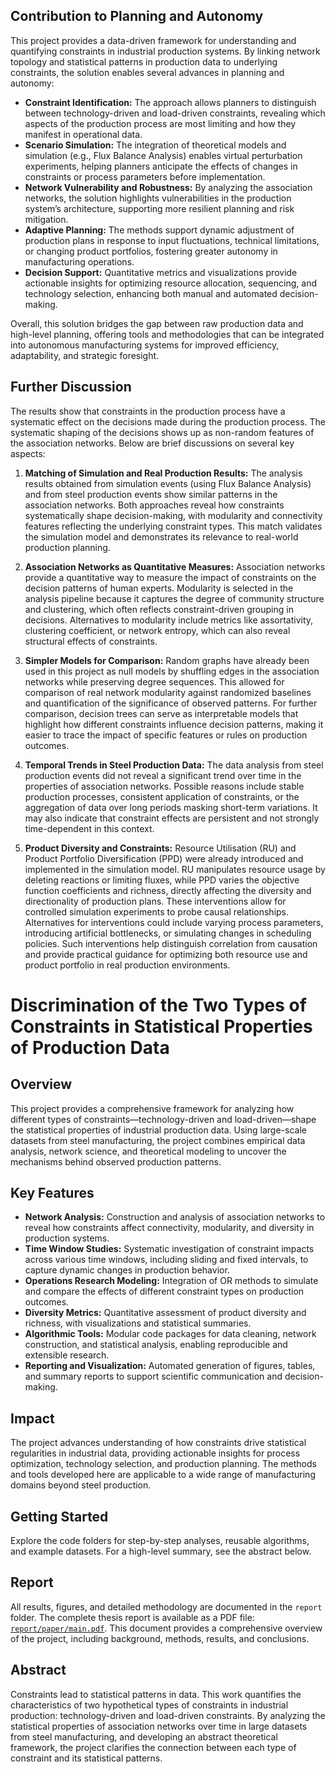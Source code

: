 ## Contribution to Planning and Autonomy

This project provides a data-driven framework for understanding and quantifying constraints in industrial production systems. By linking network topology and statistical patterns in production data to underlying constraints, the solution enables several advances in planning and autonomy:

- **Constraint Identification:** The approach allows planners to distinguish between technology-driven and load-driven constraints, revealing which aspects of the production process are most limiting and how they manifest in operational data.
- **Scenario Simulation:** The integration of theoretical models and simulation (e.g., Flux Balance Analysis) enables virtual perturbation experiments, helping planners anticipate the effects of changes in constraints or process parameters before implementation.
- **Network Vulnerability and Robustness:** By analyzing the association networks, the solution highlights vulnerabilities in the production system’s architecture, supporting more resilient planning and risk mitigation.
- **Adaptive Planning:** The methods support dynamic adjustment of production plans in response to input fluctuations, technical limitations, or changing product portfolios, fostering greater autonomy in manufacturing operations.
- **Decision Support:** Quantitative metrics and visualizations provide actionable insights for optimizing resource allocation, sequencing, and technology selection, enhancing both manual and automated decision-making.

Overall, this solution bridges the gap between raw production data and high-level planning, offering tools and methodologies that can be integrated into autonomous manufacturing systems for improved efficiency, adaptability, and strategic foresight.

## Further Discussion

The results show that constraints in the production process have a systematic effect on the decisions made during the production process. The systematic shaping of the decisions shows up as non-random features of the association networks. Below are brief discussions on several key aspects:

1. **Matching of Simulation and Real Production Results:**
	The analysis results obtained from simulation events (using Flux Balance Analysis) and from steel production events show similar patterns in the association networks. Both approaches reveal how constraints systematically shape decision-making, with modularity and connectivity features reflecting the underlying constraint types. This match validates the simulation model and demonstrates its relevance to real-world production planning.

2. **Association Networks as Quantitative Measures:**
	Association networks provide a quantitative way to measure the impact of constraints on the decision patterns of human experts. Modularity is selected in the analysis pipeline because it captures the degree of community structure and clustering, which often reflects constraint-driven grouping in decisions. Alternatives to modularity include metrics like assortativity, clustering coefficient, or network entropy, which can also reveal structural effects of constraints.

3. **Simpler Models for Comparison:**
		Random graphs have already been used in this project as null models by shuffling edges in the association networks while preserving degree sequences. This allowed for comparison of real network modularity against randomized baselines and quantification of the significance of observed patterns. For further comparison, decision trees can serve as interpretable models that highlight how different constraints influence decision patterns, making it easier to trace the impact of specific features or rules on production outcomes.

4. **Temporal Trends in Steel Production Data:**
	The data analysis from steel production events did not reveal a significant trend over time in the properties of association networks. Possible reasons include stable production processes, consistent application of constraints, or the aggregation of data over long periods masking short-term variations. It may also indicate that constraint effects are persistent and not strongly time-dependent in this context.

5. **Product Diversity and Constraints:**
			Resource Utilisation (RU) and Product Portfolio Diversification (PPD) were already introduced and implemented in the simulation model. RU manipulates resource usage by deleting reactions or limiting fluxes, while PPD varies the objective function coefficients and richness, directly affecting the diversity and directionality of production plans. These interventions allow for controlled simulation experiments to probe causal relationships. Alternatives for interventions could include varying process parameters, introducing artificial bottlenecks, or simulating changes in scheduling policies. Such interventions help distinguish correlation from causation and provide practical guidance for optimizing both resource use and product portfolio in real production environments.

# Discrimination of the Two Types of Constraints in Statistical Properties of Production Data

## Overview
This project provides a comprehensive framework for analyzing how different types of constraints—technology-driven and load-driven—shape the statistical properties of industrial production data. Using large-scale datasets from steel manufacturing, the project combines empirical data analysis, network science, and theoretical modeling to uncover the mechanisms behind observed production patterns.

## Key Features
- **Network Analysis:** Construction and analysis of association networks to reveal how constraints affect connectivity, modularity, and diversity in production systems.
- **Time Window Studies:** Systematic investigation of constraint impacts across various time windows, including sliding and fixed intervals, to capture dynamic changes in production behavior.
- **Operations Research Modeling:** Integration of OR methods to simulate and compare the effects of different constraint types on production outcomes.
- **Diversity Metrics:** Quantitative assessment of product diversity and richness, with visualizations and statistical summaries.
- **Algorithmic Tools:** Modular code packages for data cleaning, network construction, and statistical analysis, enabling reproducible and extensible research.
- **Reporting and Visualization:** Automated generation of figures, tables, and summary reports to support scientific communication and decision-making.

## Impact
The project advances understanding of how constraints drive statistical regularities in industrial data, providing actionable insights for process optimization, technology selection, and production planning. The methods and tools developed here are applicable to a wide range of manufacturing domains beyond steel production.

## Getting Started
Explore the code folders for step-by-step analyses, reusable algorithms, and example datasets. For a high-level summary, see the abstract below.


## Report
All results, figures, and detailed methodology are documented in the `report` folder. The complete thesis report is available as a PDF file: [`report/paper/main.pdf`](report/paper/main.pdf). This document provides a comprehensive overview of the project, including background, methods, results, and conclusions.

## Abstract
Constraints lead to statistical patterns in data. This work quantifies the characteristics of two hypothetical types of constraints in industrial production: technology-driven and load-driven constraints. By analyzing the statistical properties of association networks over time in large datasets from steel manufacturing, and developing an abstract theoretical framework, the project clarifies the connection between each type of constraint and its statistical patterns.

